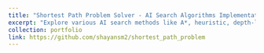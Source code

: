 ```yaml
---
title: "Shortest Path Problem Solver - AI Search Algorithms Implementation"
excerpt: "Explore various AI search methods like A*, heuristic, depth-limited, uniform cost, and breadth-first search to solve the shortest path problem."
collection: portfolio
link: https://github.com/shayansm2/shortest_path_problem
---
```

